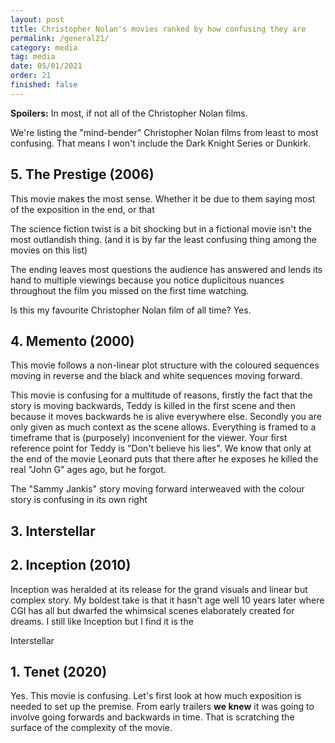 ```yaml
---
layout: post
title: Christopher Nolan's movies ranked by how confusing they are
permalink: /general21/
category: media
tag: media
date: 05/01/2021
order: 21
finished: false
---
```


**Spoilers:** In most, if not all of the Christopher Nolan films.

We're listing the "mind-bender" Christopher Nolan films from least to most confusing. That means I won't include the Dark Knight Series or Dunkirk.

## 5. The Prestige (2006)

This movie makes the most sense. Whether it be due to them saying most of the exposition in the end, or that

The science fiction twist is a bit shocking but in a fictional movie isn't the most outlandish thing. (and it is by far the least confusing thing among the movies on this list)

The ending leaves most questions the audience has answered and lends its hand to multiple viewings because you notice duplicitous nuances throughout the film you missed on the first time watching.

Is this my favourite Christopher Nolan film of all time? Yes.

## 4.  Memento (2000)

This movie follows a non-linear plot structure with the coloured sequences moving in reverse and the black and white sequences moving forward.

This movie is confusing for a multitude of reasons, firstly the fact that the story is moving backwards, Teddy is killed in the first scene and then because it moves backwards he is alive everywhere else. Secondly you are only given as much context as the scene allows. Everything is framed to a timeframe that is (purposely) inconvenient for the viewer. Your first reference point for Teddy is "Don't believe his lies". We know that only at the end of the movie Leonard puts that there after he exposes he killed the real "John G" ages ago, but he forgot.

The "Sammy Jankis" story moving forward interweaved with the colour story is confusing in its own right

## 3. Interstellar


## 2. Inception (2010)

Inception was heralded at its release for the grand visuals and linear but complex story. My boldest take is that it hasn't age well 10 years later where CGI has all but dwarfed the whimsical scenes elaborately created for dreams. I still like Inception but I find it is the 

Interstellar

## 1. Tenet (2020)

Yes. This movie is confusing. Let's first look at how much exposition is needed to set up the premise. From early trailers **we knew** it was going to involve going forwards and backwards in time. That is scratching the surface of the complexity of the movie.